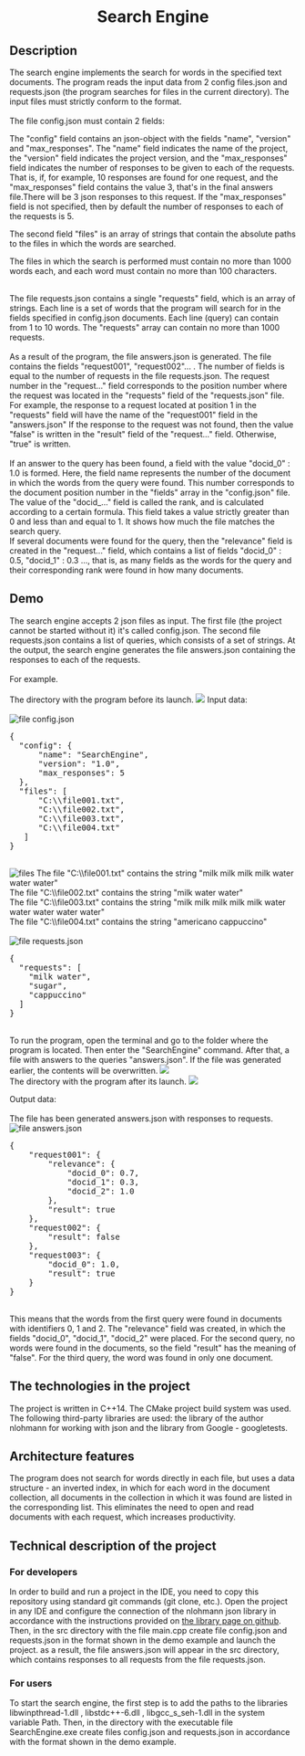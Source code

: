<h1 align="center">Search Engine</h1>
<h2>Description</h2>
The search engine implements the search for words in the specified text documents.
The program reads the input data from 2 config files.json and requests.json (the program searches for files in the current directory). The input files must strictly conform to the format.
<dev>
<br>
<br>
The file config.json must contain 2 fields:
<p>
The "config" field contains an json-object with the fields "name", "version" and "max_responses". The "name" field indicates the name of the project, the "version" field indicates the project version, and the "max_responses" field indicates the number of responses to be given to each of the requests. That is, if, for example, 10 responses are found for one request, and the "max_responses" field contains the value 3, that's in the final answers file.There will be 3 json responses to this request. If the "max_responses" field is not specified, then by default the number of responses to each of the requests is 5.
</p>
<p>
The second field "files" is an array of strings that contain the absolute paths to the files in which the words are searched.
</p>
<p>
The files in which the search is performed must contain no more than 1000 words each, and each word must contain no more than 100 characters.
</p>
<br>
The file requests.json contains a single "requests" field, which is an array of strings. Each line is a set of words that the program will search for in the fields specified in config.json documents. Each line (query) can contain from 1 to 10 words. The "requests" array can contain no more than 1000 requests.
<br>
<br>
As a result of the program, the file answers.json is generated. The file contains the fields "request001", "request002"... . The number of fields is equal to the number of requests in the file requests.json. The request number in the "request..." field corresponds to the position number where the request was located in the "requests" field of the "requests.json" file. For example, the response to a request located at position 1 in the "requests" field will have the name of the "request001" field in the "answers.json"
If the response to the request was not found, then the value "false" is written in the "result" field of the "request..." field. Otherwise, "true" is written.
<br>
<br>
If an answer to the query has been found, a field with the value "docid_0" : 1.0 is formed. Here, the field name represents the number of the document in which the words from the query were found. This number corresponds to the document position number in the "fields" array in the "config.json" file. The value of the "docid_..." field is called the rank, and is calculated according to a certain formula. This field takes a value strictly greater than 0 and less than and equal to 1. It shows how much the file matches the search query.
<br>
If several documents were found for the query, then the "relevance" field is created in the "request..." field, which contains a list of fields "docid_0" : 0.5, "docid_1" : 0.3 ..., that is, as many fields as the words for the query and their corresponding rank were found in how many documents.
</dev>
<h2>Demo</h2>
The search engine accepts 2 json files as input. The first file (the project cannot be started without it) it's called config.json. The second file requests.json contains a list of queries, which consists of a set of strings. At the output, the search engine generates the file answers.json containing the responses to each of the requests.

<dev>
<br>
<br>
For example.
<br>
<br>
The directory with the program before its launch.
<img src="https://github.com/user-attachments/assets/5ecce9f3-2516-418a-a98c-d12dce34ea87">
Input data:

<br>
<br>
<img src="https://github.com/user-attachments/assets/75b1ea8e-1f06-4e2f-95d9-97a914901ba4" alt="file config.json">
<pre>
{
  "config": {
      "name": "SearchEngine",
      "version": "1.0",
      "max_responses": 5
  },
  "files": [
      "C:\\file001.txt",
      "C:\\file002.txt",
      "C:\\file003.txt",
      "C:\\file004.txt"
   ]
}
</pre>
<br>
<img src="https://github.com/user-attachments/assets/308da529-d877-421c-ae5b-077a7dab3b18" alt="files">
The file "C:\\file001.txt" contains the string "milk milk milk milk water water water"
<br>
The file "C:\\file002.txt" contains the string "milk water water"
<br>
The file "C:\\file003.txt" contains the string "milk milk milk milk milk water water water water water"
<br>
The file "C:\\file004.txt" contains the string "americano cappuccino"
<br>
<br>
<img src="https://github.com/user-attachments/assets/4ac16431-f968-444c-bc5d-5c72611d73c2" alt="file requests.json">
<pre>
{
  "requests": [
    "milk water", 
    "sugar",
    "cappuccino"
  ]
}
</pre>
</dev>
<br>
To run the program, open the terminal and go to the folder where the program is located. Then enter the "SearchEngine" command. After that, a file with answers to the queries "answers.json". If the file was generated earlier, the contents will be overwritten.
<img src=https://github.com/user-attachments/assets/e54ab067-ca2c-4bc8-9368-13b182b9c984>

<br>
The directory with the program after its launch.
<img src="https://github.com/user-attachments/assets/b019f574-dde6-4c79-9d67-c3262cbb105a">

Output data:
<br>
<br>
The file has been generated answers.json with responses to requests.
<img src="https://github.com/user-attachments/assets/796d3d8a-4571-4a02-80eb-7012465a7d82" alt="file answers.json">
<pre>
{
    "request001": {
        "relevance": {
            "docid_0": 0.7,
            "docid_1": 0.3,
            "docid_2": 1.0
        },
        "result": true
    },
    "request002": {
        "result": false
    },
    "request003": {
        "docid_0": 1.0,
        "result": true
    }
}
</pre>
<br>
This means that the words from the first query were found in documents with identifiers 0, 1 and 2. The "relevance" field was created, in which the fields "docid_0", "docid_1", "docid_2" were placed. For the second query, no words were found in the documents, so the field "result" has the meaning of "false". For the third query, the word was found in only one document.
<h2>The technologies in the project</h2>
The project is written in C++14. The CMake project build system was used. The following third-party libraries are used: the library of the author nlohmann for working with json and the library from Google - googletests.
<h2>Architecture features</h2>
The program does not search for words directly in each file, but uses a data structure - an inverted index, in which for each word in the document collection, all documents in the collection in which it was found are listed in the corresponding list. This eliminates the need to open and read documents with each request, which increases productivity.
<h2>Technical description of the project</h2>
<h3>For developers</h3>
In order to build and run a project in the IDE, you need to copy this repository using standard git commands (git clone, etc.). Open the project in any IDE and configure the connection of the nlohmann json library in accordance with the instructions provided on <a href="https://github.com/nlohmann/json?ysclid=m6qb5f5krf698243886">the library page on github</a>.
Then, in the src directory with the file main.cpp create file config.json and requests.json in the format shown in the demo example 
and launch the project. 
as a result, the file answers.json will appear in the src directory, which contains responses to all requests from the file requests.json.
<h3>For users</h3>
To start the search engine, the first step is to add the paths to the libraries libwinpthread-1.dll , libstdc++-6.dll , libgcc_s_seh-1.dll in the system variable Path. Then, in the directory with the executable file SearchEngine.exe create files config.json and requests.json in accordance with the format shown in the demo example.
